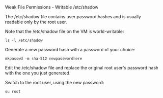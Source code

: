 Weak File Permissions - Writable /etc/shadow

The /etc/shadow file contains user password hashes and is usually readable only by the root user.

Note that the /etc/shadow file on the VM is world-writable:
```
ls -l /etc/shadow
```
Generate a new password hash with a password of your choice:
```
mkpasswd -m sha-512 newpasswordhere
```
Edit the /etc/shadow file and replace the original root user's password hash with the one you just generated.

Switch to the root user, using the new password:
```
su root
```